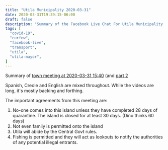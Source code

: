 ```yaml
---
title: "Utila Municipality 2020-03-31"
date: 2020-03-31T19:39:15-06:00
draft: false
description: "Summary of the Facebook Live Chat For Utila Municipality at 2020-03-31 15:40"
tags: [
  "covid-19",
  "curfew",
  "facebook-live",
  "transport",
  "utila",
  "utila-mayor",
]
---
```


Summary of [town meeting at 2020-03-31 15:40](https://www.facebook.com/hq.tvministries/videos/2684230431686431) (and [part 2](https://www.facebook.com/hq.tvministries/videos/2684348791674595/)

Spanish, Creole and English are mixed throughout. While the videos are long,
it's mostly backing and forthing.

The important agreements from this meeting are:

1. No-one comes into this island unless they have completed 28 days of
   quarantine. The island is closed for at least 30 days. (Dino thinks 60
   days)
2. Not even family is permitted onto the island
3. Utila will abide by the Central Govt rules.
4. Fishing is permitted and they will act as lookouts to notify the authorities
   of any potential illegal entrants.
